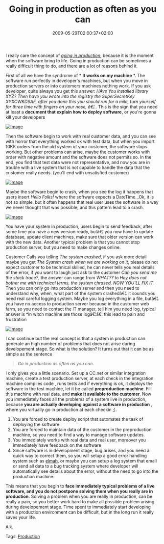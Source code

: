 ﻿---
title: "Going in production as often as you can"
description: ""
date: 2009-05-29T02:00:37+02:00
draft: false
tags: [Experiences]
categories: [Experiences]
---
I really care the concept of *[going in production](http://www.codewrecks.com/blog/index.php/2009/05/09/good-programmers-put-code-in-production/)*, because it is the moment when the software bring to life. Going in production can be sometimes a really difficult thing to do, and there are a lot of reasons behind it.

First of all we have the syndrome of * **It works on my machine** *. The software run perfectly in developer's machines, but when you move in production servers or into customers machines nothing work. If you ask developer, quite always you get this answer: *HAve You installed library XYZ? Then have you wrote into the registry the SuperSecretKey XYXCWKDSAF, after you done this you should run for a mile, turn yourself for three time with fingers on your nose, â€¦..* This is the sign that you need at least a  **document that explain how to deploy software,** or you're gonna kill your developers

[![image](https://www.codewrecks.com/blog/wp-content/uploads/2009/05/image-thumb8.png "image")](https://www.codewrecks.com/blog/wp-content/uploads/2009/05/image8.png)

Then the software begin to work with real customer data, and you can see with horror that everything worked ok with test data, but when you import 10KK orders from the old system of your customer, the software stops working. But other problems can arise, maybe the customer works with order with negative amount and the software does not permits so. In the end, you find that test data were not representative, and now you are in trouble with a live system that is not capable to handle the data that the customer really needs. (you'll end with unsatisfied customer)

[![image](https://www.codewrecks.com/blog/wp-content/uploads/2009/05/image-thumb9.png "image")](https://www.codewrecks.com/blog/wp-content/uploads/2009/05/image9.png)

Maybe the software begin to crash, when you see the log it happens that users insert *Hello Folks!* where the software expects a DateTime…Ok, it is not so simple, but it often happens that real user uses the software in a way we never thought that was possible, and this pattern lead to a crash.

[![image](https://www.codewrecks.com/blog/wp-content/uploads/2009/05/image-thumb10.png "image")](https://www.codewrecks.com/blog/wp-content/uploads/2009/05/image10.png)

You have your system in production, users begin to send feedback, after some time you have a new version ready, butâ€¦ you now have to update database, update client machines, make sure that older version can work with the new data. Another typical problem is that you cannot stop production server, but you need to make changes online.

Customer Calls you telling *The system crashed*, if you ask more detail maybe you get *The System crash when we are working on it*, please do not expect customer to be technical skilled, he can never tells you real details of the error, if you want to laugh just ask to the customer *Can you send me the stack trace?*, the answer can range from *WHAT??* to *Hey does not bother me with technical terms, the system chrased, NOW YOU'LL FIX IT*. Then you can only go into production server and then you need to understand why, when, what part of the system crashedâ€¦. it sounds you need real careful logging system. Maybe you log everything in a file, butâ€¦. you have no access to production server because in the customer web farm, so you need to contact the IT manager, tell him you need log, typical answer is *in witch machine are those logâ€¦â€¦ this lead to pain and frustration

[![image](https://www.codewrecks.com/blog/wp-content/uploads/2009/05/image-thumb11.png "image")](https://www.codewrecks.com/blog/wp-content/uploads/2009/05/image11.png)

I can continue but the real concept is that a system in production can generate an high number of problems that does not arise during developement stage. So what is the solution? It turns out that it can be as simple as the sentence

> *Go in production as often as you can*.

I only gives you a little scenario. Set up a CC.net or similar integration machine, create a test production server, at each check in the integration machine compiles code , runs tests and if everything is ok, it deploys the software in the test machine, let it be called  **preproduction machine**. Fill this machine with real data, and  **make it available to the customer**. Now you immediately faces all the problems of a system live in production, because  **you are actually developing against a software in production** , where you virtually go in production at each checkin ;).

1. You are forced to create deploy script that automates the task of deploying the software
2. You are forced to maintain data of the customer in the preproduction machine, so you need to find a way to manage software updates.
3. You immediately works with real data and real user, moreover you immediately have feedback on the software
4. Since software is in development stage, bug arises, and you need a quick way to correct them, so you will setup a good error handling system such as [elmah](http://www.raboof.com/projects/Elmah/), or maybe you can setup a log system that email or send all data to a bug tracking system where developer will automatically see details about the error, without the need to go into the production machine.

This means that you begin to  **face immediately typical problems of a live software, and you do not postpone solving them when you really are in production.** Solving a problem when you are really in production, can be really a pain, so you better work hard to make all possible problem arising during developement stage. Time spent to immediately start developing with a production environment can be difficult, but in the long run it really saves your life.

Alk.

Tags: [Production](http://technorati.com/tag/Production)
